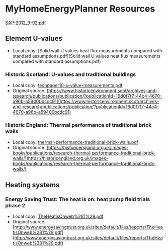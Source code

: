 # MyHomeEnergyPlanner Resources

[SAP-2012_9-92.pdf](SAP-2012_9-92.pdf)

## Element U-values

- Local copy: [Solid wall U values heat flux measurements compared with standard assumptions.pdf](Solid wall U values heat flux measurements compared with standard assumptions.pdf)

### Historic Scotland: U‐values and traditional buildings 

- Local copy: [techpaper10-u-value-measurements.pdf](techpaper10-u-value-measurements.pdf)
- Original source: [https://www.historicenvironment.scot/archives-and-research/publications/publication/?publicationId=16d0f7f7-44c4-4670-a96b-a59400bcdc91](https://www.historicenvironment.scot/archives-and-research/publications/publication/?publicationId=16d0f7f7-44c4-4670-a96b-a59400bcdc91)

### Historic England: Thermal performance of traditional brick walls

- Local copy: [thermal-performance-traditional-brick-walls.pdf](thermal-performance-traditional-brick-walls.pdf)
- Original source: [https://historicengland.org.uk/images-books/publications/research-thermal-performance-traditional-brick-walls/](https://historicengland.org.uk/images-books/publications/research-thermal-performance-traditional-brick-walls/)

## Heating systems

### Energy Saving Trust: The heat is on: heat pump field trials phase 2

- Local copy: [TheHeatisOnweb%281%29.pdf](TheHeatisOnweb%281%29.pdf)
- Original source: [http://www.energysavingtrust.org.uk/sites/default/files/reports/TheHeatisOnweb%281%29.pdf](http://www.energysavingtrust.org.uk/sites/default/files/reports/TheHeatisOnweb%281%29.pdf)



